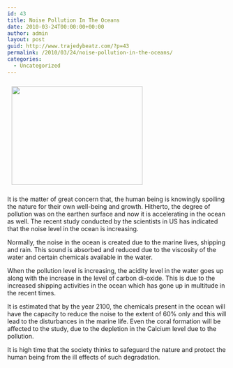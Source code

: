 ```yaml
---
id: 43
title: Noise Pollution In The Oceans
date: 2010-03-24T00:00:00+00:00
author: admin
layout: post
guid: http://www.trajedybeatz.com/?p=43
permalink: /2010/03/24/noise-pollution-in-the-oceans/
categories:
  - Uncategorized
---
```

<img  title="Ocean" src="http://farm4.static.flickr.com/3154/2866483591_0a79939df3_o.jpg" alt="" width="300" height="226" align="center" style="padding:10px;border:none;" />

It is the matter of great concern that, the human being is knowingly spoiling the nature for their own well-being and growth. Hitherto, the degree of pollution was on the earthen surface and now it is accelerating in the ocean as well. The recent study conducted by the scientists in US has indicated that the noise level in the ocean is increasing.

Normally, the noise in the ocean is created due to the marine lives, shipping and rain. This sound is absorbed and reduced due to the viscosity of the water and certain chemicals available in the water.

When the pollution level is increasing, the acidity level in the water goes up along with the increase in the level of carbon di-oxide. This is due to the increased shipping activities in the ocean which has gone up in multitude in the recent times.

It is estimated that by the year 2100, the chemicals present in the ocean will have the capacity to reduce the noise to the extent of 60% only and this will lead to the disturbances in the marine life. Even the coral formation will be affected to the study, due to the depletion in the Calcium level due to the pollution.

It is high time that the society thinks to safeguard the nature and protect the human being from the ill effects of such degradation.
